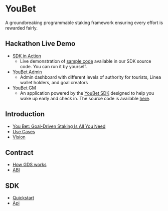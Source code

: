 # YouBet

A groundbreaking programmable staking framework ensuring every effort is rewarded fairly.

## Hackathon Live Demo

- [SDK in Action](https://37hedj53hqh8y.ahost.marscode.site/)
  - Live demonstration of [sample code](https://github.com/YoubetDao/youbet-sdk/tree/main/examples/simple-react) available in our SDK source code. You can run it by yourself.
- [YouBet Admin](https://youbet-admin.vercel.app/goals)
  - Admin dashboard with different levels of authority for tourists, Linea wallet holders, and goal creators
- [YouBet GM](https://youbet-gm.vercel.app/)
  - An application powered by the [YouBet SDK](https://www.npmjs.com/package/youbet-sdk) designed to help you wake up early and check in. The source code is available [here](https://github.com/YoubetDao/youbet-gm).


## Introduction

- [You Bet: Goal-Driven Staking Is All You Need](./introduction/introduction)
- [Use Cases](./introduction/use-cases)
- [Vision](./introduction/vision)

## Contract

- [How GDS works](./contract/how-gds-works)
- [ABI](./contract/abi)

## SDK

- [Quickstart](./sdk/quickstart)
- [Api](./sdk/api)
